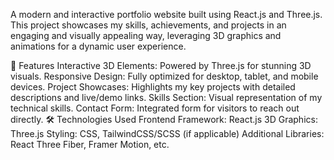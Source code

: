 A modern and interactive portfolio website built using React.js and Three.js. This project showcases my skills, achievements, and projects in an engaging and visually appealing way, leveraging 3D graphics and animations for a dynamic user experience.

🚀 Features
Interactive 3D Elements: Powered by Three.js for stunning 3D visuals.
Responsive Design: Fully optimized for desktop, tablet, and mobile devices.
Project Showcases: Highlights my key projects with detailed descriptions and live/demo links.
Skills Section: Visual representation of my technical skills.
Contact Form: Integrated form for visitors to reach out directly.
🛠️ Technologies Used
Frontend Framework: React.js
3D Graphics: Three.js
Styling: CSS, TailwindCSS/SCSS (if applicable)
Additional Libraries: React Three Fiber, Framer Motion, etc.
